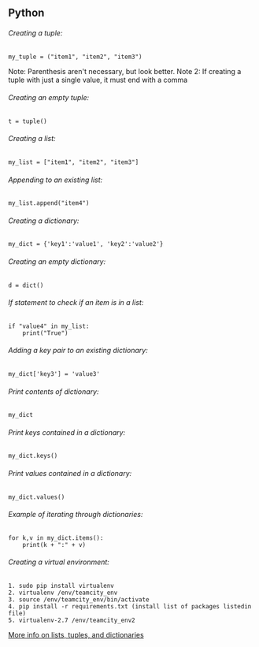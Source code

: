 ## Python

###### Creating a tuple:
    my_tuple = ("item1", "item2", "item3")
 Note: Parenthesis aren't necessary, but look better.
 Note 2: If creating a tuple with just a single value, it must end with a comma

###### Creating an empty tuple:
    t = tuple()

###### Creating a list:
    my_list = ["item1", "item2", "item3"]

###### Appending to an existing list:
    my_list.append("item4")

###### Creating a dictionary:
    my_dict = {'key1':'value1', 'key2':'value2'}

###### Creating an empty dictionary:
    d = dict()

###### If statement to check if an item is in a list:
    if "value4" in my_list:
        print("True")

###### Adding a key pair to an existing dictionary:
    my_dict['key3'] = 'value3'

###### Print contents of dictionary:
    my_dict

###### Print keys contained in a dictionary:
    my_dict.keys()

###### Print values contained in a dictionary:
    my_dict.values()

###### Example of iterating through dictionaries:
    for k,v in my_dict.items():
        print(k + ":" + v)

###### Creating a virtual environment:
	1. sudo pip install virtualenv
	2. virtualenv /env/teamcity_env
	3. source /env/teamcity_env/bin/activate
	4. pip install -r requirements.txt (install list of packages listedin file)
	5. virtualenv-2.7 /env/teamcity_env2

[More info on lists, tuples, and dictionaries](    http://www.wellho.net/solutions/python-python-list-python-tuple-python-dictionary.html)

